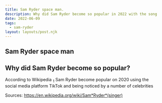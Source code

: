 ```yaml
---
title: Sam Ryder space man.
description: Why did Sam Ryder become so popular in 2022 with the song space man?
date: 2022-06-09
tags:
  - sam-ryder
layout: layouts/post.njk
---
```


## Sam Ryder space man

<h2>Why did Sam Ryder become so popular? </h2>
According to Wikipedia <sub>1</sub>  
Sam Ryder become popular on 2020 using the social media platform TikTok and being noticed by a number of celebrities

Sources:
<a href="https://en.wikipedia.org/wiki/Sam_Ryder_(singer)">https://en.wikipedia.org/wiki/Sam*Ryder*(singer)</a>
